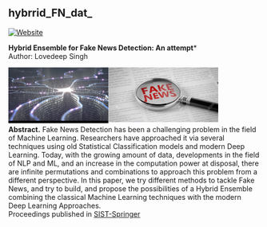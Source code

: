## hybrrid_FN_dat_
[![Website](https://img.shields.io/website?label=WEB_PAGE&style=for-the-badge&url=https%3A%2F%2Fsites.google.com/view/lovedeepsingh/research/fn_hybridensemble)](https://sites.google.com/view/lovedeepsingh/research/fn_hybridensemble)
</br>

**Hybrid Ensemble for Fake News Detection: An attempt*** &nbsp;
</br>
Author: Lovedeep Singh 

<img align="left" width="200px"   src="https://github.com/singh-l/hybrrid_FN_dat_/blob/master/images_readme/fn_hybrid1.png" />
<img align="left" width="220px"  src="https://github.com/singh-l/hybrrid_FN_dat_/blob/master/images_readme/fn_hybrid2.png" />
</br>
</br>
</br>
</br>
</br>
</br>

**Abstract.** Fake News Detection has been a challenging problem in the field of Machine Learning. Researchers have approached it via several techniques using old Statistical Classification models and modern Deep Learning. Today, with the growing amount of data, developments in the field of NLP and ML, and an increase in the computation power at disposal, there are infinite permutations and combinations to approach this problem from a different perspective. In this paper, we try different methods to tackle Fake News, and try to build, and propose the possibilities of a Hybrid Ensemble combining the classical Machine Learning techniques with the modern Deep Learning Approaches.
</br>
Proceedings published in [SIST-Springer](https://www.springer.com/series/8767)
